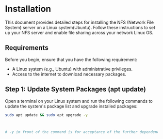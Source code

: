 

# Installation

This document provides detailed steps for installing the NFS (Network File System) server on a Linux system(Ubuntu). Follow these instructions to set up your NFS server and enable file sharing across your network Linux OS.

## Requirements

Before you begin, ensure that you have the following requirement:

- A Linux system (e.g., Ubuntu) with administrative privileges.
- Access to the internet to download necessary packages.

## Step 1: Update System Packages (apt update)

Open a terminal on your Linux system and run the following commands to update the system's package list and upgrade installed packages:



```bash
sudo apt update && sudo apt upgrade -y   



# -y in front of the command is for acceptance of the further dependences reqired for the package "apt upgrade" so it will not slow down the process and it a good practice for installing packages in Linux.







